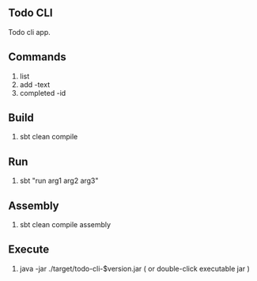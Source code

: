 Todo CLI
--------
Todo cli app.

Commands
--------
1. list
2. add -text
3. completed -id

Build
-----
1. sbt clean compile

Run
---
1. sbt "run arg1 arg2 arg3"

Assembly
--------
1. sbt clean compile assembly

Execute
-------
1. java -jar ./target/todo-cli-$version.jar ( or double-click executable jar )